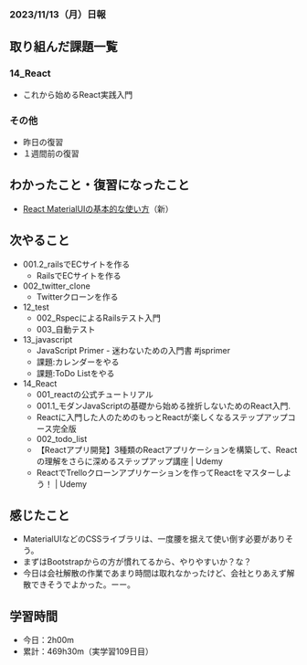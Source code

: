 ### 2023/11/13（月）日報
## 取り組んだ課題一覧

<!-- ### 11_Ruby_on_Rails
  - 001.2_railsでECサイトを作る
    - RailsでECサイトを作る 
      - プロモーションコード機能　確認待ち -> LGTM! -->
<!-- ### 13_Javascript
  - JavaScript Primer - 迷わないための入門書 #jsprimer
    - 第27章 ~ 第32章　完了 -->
### 14_React
  - これから始めるReact実践入門

### その他
<!-- - ブログ執筆
  - [Rails 「Action Mailer × Gmail × Heroku」でメール送信機能を実装する](https://tatsuki-ju.hatenablog.com/entry/2023/11/06/122248) -->
<!-- - 模写コーディング
  - [作って学ぶコーディング学習サイト](https://code-step.com/)
    - [【入門編】recipemenu](https://github.com/imahoritatsuki/copyingCoding/tree/main/introductory-recipemenu/output) -->
<!-- - 関連書籍
  - [Good Code, Bad Code ～持続可能な開発のためのソフトウェアエンジニア的思考](https://amzn.asia/d/7NzMcZp) -->
<!-- - 関連記事・動画
  - [初心者プログラマが犯しがちな過ち25選](https://qiita.com/rana_kualu/items/379eefb3a40c6b44cb92) -->
- 昨日の復習
- １週間前の復習

## わかったこと・復習になったこと
  - [React MaterialUIの基本的な使い方](https://www.notion.so/React-MaterialUI-28f46044d6fb47e89dfdebfdb5743085?pvs=4)（新）
  

## 次やること
  - 001.2_railsでECサイトを作る
    - RailsでECサイトを作る
  - 002_twitter_clone
    - Twitterクローンを作る
- 12_test
  - 002_RspecによるRailsテスト入門
  - 003_自動テスト
- 13_javascript
  - JavaScript Primer - 迷わないための入門書 #jsprimer
  - 課題:カレンダーをやる
  - 課題:ToDo Listをやる
- 14_React
  - 001_reactの公式チュートリアル
  - 001.1_モダンJavaScriptの基礎から始める挫折しないためのReact入門.
  - Reactに入門した人のためのもっとReactが楽しくなるステップアップコース完全版
  - 002_todo_list
  - 【Reactアプリ開発】3種類のReactアプリケーションを構築して、Reactの理解をさらに深めるステップアップ講座 | Udemy
  - ReactでTrelloクローンアプリケーションを作ってReactをマスターしよう！ | Udemy

## 感じたこと
- MaterialUIなどのCSSライブラリは、一度腰を据えて使い倒す必要がありそう。
- まずはBootstrapからの方が慣れてるから、やりやすいか？な？
- 今日は会社解散の作業であまり時間は取れなかったけど、会社とりあえず解散できそうでよかった。ーー。


## 学習時間
- 今日：2h00m
- 累計：469h30m（実学習109日目）

